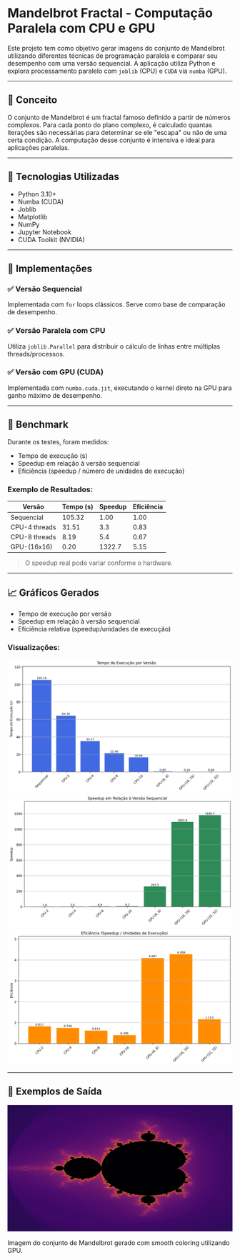 # Mandelbrot Fractal - Computação Paralela com CPU e GPU

Este projeto tem como objetivo gerar imagens do conjunto de Mandelbrot utilizando diferentes técnicas de programação paralela e comparar seu desempenho com uma versão sequencial. A aplicação utiliza Python e explora processamento paralelo com `joblib` (CPU) e `CUDA` via `numba` (GPU).

---

## 🧠 Conceito

O conjunto de Mandelbrot é um fractal famoso definido a partir de números complexos. Para cada ponto do plano complexo, é calculado quantas iterações são necessárias para determinar se ele "escapa" ou não de uma certa condição. A computação desse conjunto é intensiva e ideal para aplicações paralelas.

---

## 🚀 Tecnologias Utilizadas

- Python 3.10+
- Numba (CUDA)
- Joblib
- Matplotlib
- NumPy
- Jupyter Notebook
- CUDA Toolkit (NVIDIA)

---

## 🧩 Implementações

### ✅ Versão Sequencial
Implementada com `for` loops clássicos. Serve como base de comparação de desempenho.

### ✅ Versão Paralela com CPU
Utiliza `joblib.Parallel` para distribuir o cálculo de linhas entre múltiplas threads/processos.

### ✅ Versão com GPU (CUDA)
Implementada com `numba.cuda.jit`, executando o kernel direto na GPU para ganho máximo de desempenho.

---

## 🧪 Benchmark

Durante os testes, foram medidos:

- Tempo de execução (s)
- Speedup em relação à versão sequencial
- Eficiência (speedup / número de unidades de execução)

### Exemplo de Resultados:

| Versão         | Tempo (s) | Speedup | Eficiência |
|----------------|-----------|---------|------------|
| Sequencial     | 105.32    | 1.00    | 1.00       |
| CPU-4 threads  | 31.51     | 3.3     | 0.83       |
| CPU-8 threads  | 8.19      | 5.4     | 0.67       |
| GPU-(16x16)    | 0.20      | 1322.7  | 5.15       |

> O speedup real pode variar conforme o hardware.

---

## 📈 Gráficos Gerados

- Tempo de execução por versão
- Speedup em relação à versão sequencial
- Eficiência relativa (speedup/unidades de execução)

### Visualizações:

![Tempo de Execução](MandelbrotSet/benchmark_tempo_execucao.png)
![Speedup](MandelbrotSet/benchmark_speedup.png)
![Eficiência](MandelbrotSet/benchmark_eficiencia.png)

---

## 📸 Exemplos de Saída

![GPU Output](MandelbrotSet/mandelbrot_gpu_4k.png)

Imagem do conjunto de Mandelbrot gerado com smooth coloring utilizando GPU.
